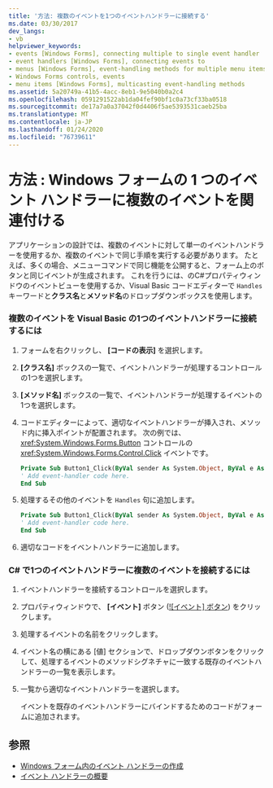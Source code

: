 ```yaml
---
title: '方法: 複数のイベントを1つのイベントハンドラーに接続する'
ms.date: 03/30/2017
dev_langs:
- vb
helpviewer_keywords:
- events [Windows Forms], connecting multiple to single event handler
- event handlers [Windows Forms], connecting events to
- menus [Windows Forms], event-handling methods for multiple menu items
- Windows Forms controls, events
- menu items [Windows Forms], multicasting event-handling methods
ms.assetid: 5a20749a-41b5-4acc-8eb1-9e5040b0a2c4
ms.openlocfilehash: 0591291522ab1da04fef90bf1c0a73cf33ba0518
ms.sourcegitcommit: de17a7a0a37042f0d4406f5ae5393531caeb25ba
ms.translationtype: MT
ms.contentlocale: ja-JP
ms.lasthandoff: 01/24/2020
ms.locfileid: "76739611"
---
```

# <a name="how-to-connect-multiple-events-to-a-single-event-handler-in-windows-forms"></a>方法 : Windows フォームの 1 つのイベント ハンドラーに複数のイベントを関連付ける
アプリケーションの設計では、複数のイベントに対して単一のイベントハンドラーを使用するか、複数のイベントで同じ手順を実行する必要があります。 たとえば、多くの場合、メニューコマンドで同じ機能を公開すると、フォーム上のボタンと同じイベントが生成されます。 これを行うには、のC#プロパティウィンドウのイベントビューを使用するか、Visual Basic コードエディターで `Handles` キーワードと**クラス名**と**メソッド名**のドロップダウンボックスを使用します。  
  
### <a name="to-connect-multiple-events-to-a-single-event-handler-in-visual-basic"></a>複数のイベントを Visual Basic の1つのイベントハンドラーに接続するには  
  
1. フォームを右クリックし、 **[コードの表示]** を選択します。  
  
2. **[クラス名]** ボックスの一覧で、イベントハンドラーが処理するコントロールの1つを選択します。  
  
3. **[メソッド名]** ボックスの一覧で、イベントハンドラーが処理するイベントの1つを選択します。  
  
4. コードエディターによって、適切なイベントハンドラーが挿入され、メソッド内に挿入ポイントが配置されます。 次の例では、<xref:System.Windows.Forms.Button> コントロールの <xref:System.Windows.Forms.Control.Click> イベントです。  
  
    ```vb  
    Private Sub Button1_Click(ByVal sender As System.Object, ByVal e As System.EventArgs) Handles Button1.Click  
    ' Add event-handler code here.  
    End Sub  
    ```  
  
5. 処理するその他のイベントを `Handles` 句に追加します。  
  
    ```vb  
    Private Sub Button1_Click(ByVal sender As System.Object, ByVal e As System.EventArgs) Handles Button1.Click, Button2.Click  
    ' Add event-handler code here.  
    End Sub  
    ```  
  
6. 適切なコードをイベントハンドラーに追加します。  
  
### <a name="to-connect-multiple-events-to-a-single-event-handler-in-c"></a>C\# で1つのイベントハンドラーに複数のイベントを接続するには
  
1. イベントハンドラーを接続するコントロールを選択します。  
  
2. プロパティウィンドウで、 **[イベント]** ボタン ([![イベント] ボタン](./media/vxeventsbutton-propertieswindow.png "vxEventsButton_PropertiesWindow")) をクリックします。  
  
3. 処理するイベントの名前をクリックします。  
  
4. イベント名の横にある [値] セクションで、ドロップダウンボタンをクリックして、処理するイベントのメソッドシグネチャに一致する既存のイベントハンドラーの一覧を表示します。  
  
5. 一覧から適切なイベントハンドラーを選択します。  
  
     イベントを既存のイベントハンドラーにバインドするためのコードがフォームに追加されます。  
  
## <a name="see-also"></a>参照

- [Windows フォーム内のイベント ハンドラーの作成](creating-event-handlers-in-windows-forms.md)
- [イベント ハンドラーの概要](event-handlers-overview-windows-forms.md)

